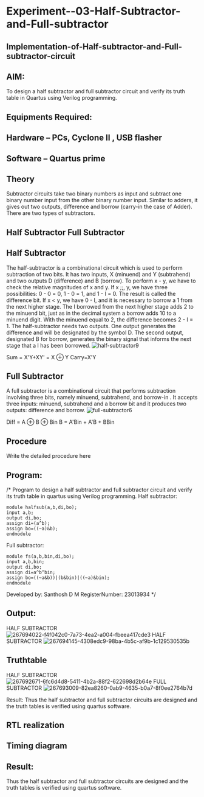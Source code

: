 # Experiment--03-Half-Subtractor-and-Full-subtractor
## Implementation-of-Half-subtractor-and-Full-subtractor-circuit
## AIM:
To design a half subtractor and full subtractor circuit and verify its truth table in Quartus using Verilog programming.

## Equipments Required:
## Hardware – PCs, Cyclone II , USB flasher
## Software – Quartus prime
## Theory
Subtractor circuits take two binary numbers as input and subtract one binary number input from the other binary number input. Similar to adders, it gives out two outputs, difference and borrow (carry-in the case of Adder). There are two types of subtractors.

## Half Subtractor Full Subtractor
## Half Subtractor
The half-subtractor is a combinational circuit which is used to perform subtraction of two bits. It has two inputs, X (minuend) and Y (subtrahend) and two outputs D (difference) and B (borrow). To perform x - y, we have to check the relative magnitudes of x and y. If x ;;, y, we have three possibilities: 0 - 0 = 0, 1 - 0 = 1, and 1 - I = 0. The result is called the difference bit. If x < y, we have 0 - I, and it is necessary to borrow a 1 from the next higher stage. The I borrowed from the next higher stage adds 2 to the minuend bit, just as in the decimal system a borrow adds 10 to a minuend digit. With the minuend equal to 2, the difference becomes 2 - I = 1. The half-subtractor needs two outputs. One output generates the difference and will be designated by the symbol D. The second output, designated B for borrow, generates the binary signal that informs the next stage that a I has been borrowed.
![half-subtractor9](https://user-images.githubusercontent.com/36288975/166112538-58c3bc7c-ee5d-4e6a-ac8d-8e8328efe27a.png)


Sum = X'Y+XY' = X ⊕ Y
Carry=X'Y

## Full Subtractor
A full subtractor is a combinational circuit that performs subtraction involving three bits, namely minuend, subtrahend, and borrow-in . It accepts three inputs: minuend, subtrahend and a borrow bit and it produces two outputs: difference and borrow. 
![full-subtractor6](https://user-images.githubusercontent.com/36288975/166112541-24c68359-3de8-4674-ae22-8272ffc385ed.png)


Diff = A ⊕ B ⊕ Bin B = A'Bin + A'B + BBin

## Procedure



Write the detailed procedure here 


## Program:
/*
Program to design a half subtractor and full subtractor circuit and verify its truth table in quartus using Verilog programming.
Half subtractor:
```
module halfsub(a,b,di,bo);
input a,b;
output di,bo;
assign di=(a^b);
assign bo=((~a)&b);
endmodule 
```
Full subtractor:
```
module fs(a,b,bin,di,bo);
input a,b,bin;
output di,bo;
assign di=a^b^bin;
assign bo=((~a&b))|(b&bin)|((~a)&bin);
endmodule
```
Developed by: Santhosh D M 
RegisterNumber: 23013934
*/

## Output:
HALF SUBTRACTOR
![267694022-f4f042c0-7a73-4ea2-a004-fbeea417cde3](https://github.com/Sandy-56/Experiment--03-Half-Subtractor-and-Full-subtractor/assets/152118022/2470e628-bf61-40a2-b14a-e763b06330e8)
HALF SUBTRACTOR
![267694145-4308edc9-98ba-4b5c-af9b-1c129530535b](https://github.com/Sandy-56/Experiment--03-Half-Subtractor-and-Full-subtractor/assets/152118022/966b93f2-172e-4e6d-9ebc-f8dd684f2d63)

## Truthtable
HALF SUBTRACTOR
![267692671-6fc6d4d8-5411-4b2a-88f2-622698d2b64e](https://github.com/Sandy-56/Experiment--03-Half-Subtractor-and-Full-subtractor/assets/152118022/1303d953-3ad4-4cb8-997b-3822d3f1f7de)
FULL SUBTRACTOR
![267693009-82ea8260-0ab9-4635-b0a7-8f0ee2764b7d](https://github.com/Sandy-56/Experiment--03-Half-Subtractor-and-Full-subtractor/assets/152118022/5ae27a82-8f41-440d-b05d-644936cd8463)


Result:
Thus the half subtractor and full subtractor circuits are designed and the truth tables is verified using quartus software.


##  RTL realization


## Timing diagram 

## Result:
Thus the half subtractor and full subtractor circuits are designed and the truth tables is verified using quartus software.
